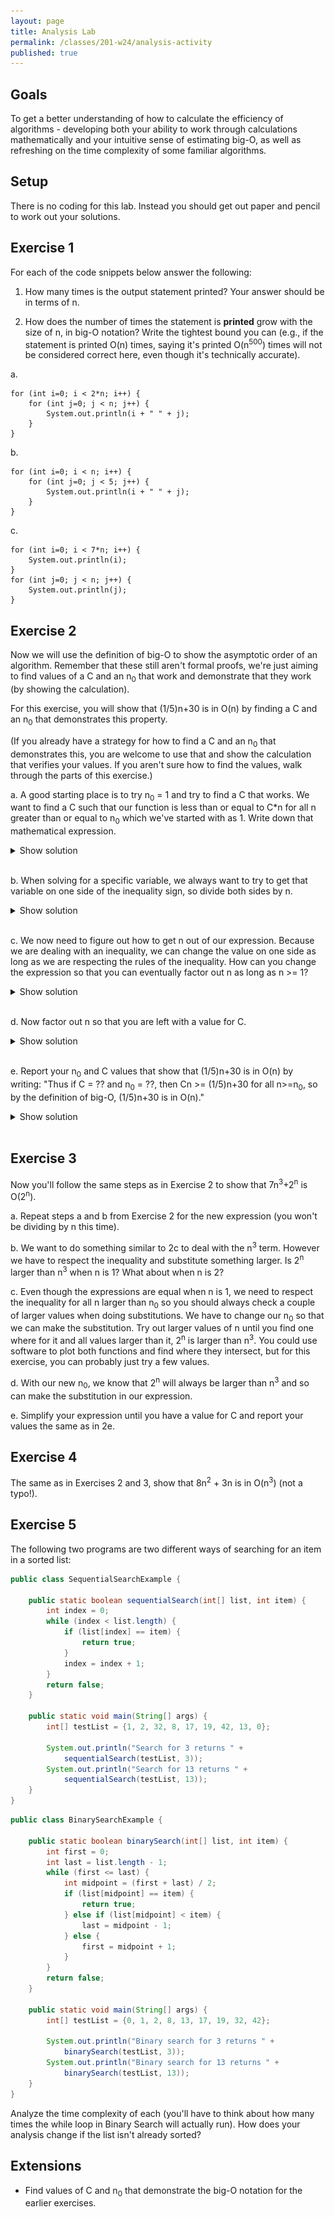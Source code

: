 ```yaml
---
layout: page
title: Analysis Lab
permalink: /classes/201-w24/analysis-activity
published: true
---
```


## Goals
To get a better understanding of how to calculate the efficiency of algorithms - developing both your ability to work through calculations mathematically and your intuitive sense of estimating big-O, as well as refreshing on the time complexity of some familiar algorithms.

## Setup
There is no coding for this lab. Instead you should get out paper and pencil to work out your solutions.

## Exercise 1
For each of the code snippets below answer the following: 

1) How many times is the output statement printed? Your answer should be in terms of n. 

2) How does the number of times the statement is **printed** grow with the size of n, in big-O notation? Write the tightest bound you can (e.g., if the statement is printed O(n) times, saying it's printed O(n<sup>500</sup>) times will not be considered correct here, even though it's technically accurate).

a.
```
for (int i=0; i < 2*n; i++) {
    for (int j=0; j < n; j++) {
        System.out.println(i + " " + j);
    }
}
```

b.
```
for (int i=0; i < n; i++) {
    for (int j=0; j < 5; j++) {
        System.out.println(i + " " + j);
    }
}
```

c.
```
for (int i=0; i < 7*n; i++) {
    System.out.println(i);
}               
for (int j=0; j < n; j++) {
    System.out.println(j);
}
```

## Exercise 2
Now we will use the definition of big-O to show the asymptotic order of an algorithm. Remember that these still aren't formal proofs, we're just aiming to find values of a C and an n<sub>0</sub> that work and demonstrate that they work (by showing the calculation). 

For this exercise, you will show that (1/5)n+30 is in O(n) by finding a C and an n<sub>0</sub> that demonstrates this property.

(If you already have a strategy for how to find a C and an n<sub>0</sub> that demonstrates this, you are welcome to use that and show the calculation that verifies your values. If you aren't sure how to find the values, walk through the parts of this exercise.)

a. A good starting place is to try n<sub>0</sub> = 1 and try to find a C that works. We want to find a C such that our function is less than or equal to C*n for all n greater than or equal to n<sub>0</sub> which we've started with as 1. Write down that mathematical expression.

<details><summary>Show solution</summary>
<p>
<img src="/classes/201-w21/analysis1.png">
For all n >= 1.
</p>
</details>
<br>

b. When solving for a specific variable, we always want to try to get that variable on one side of the inequality sign, so divide both sides by n.

<details><summary>Show solution</summary>
<p>
<img src="/classes/201-w21/analysis2.png">
</p>
</details>
<br>

c. We now need to figure out how to get n out of our expression. Because we are dealing with an inequality, we can change the value on one side as long as we are respecting the rules of the inequality. How can you change the expression so that you can eventually factor out n as long as n >= 1?

<details><summary>Show solution</summary>
<p>
Because this is an inequality that we are trying to show, you can increase what is on the smaller side because it will still prove that (1/5)n +30 <= Cn
<br>
<img src="/classes/201-w21/analysis3.png">
</p>
</details>
<br>

d. Now factor out n so that you are left with a value for C. 

<details><summary>Show solution</summary>
<p>
<br>
<img src="/classes/201-w21/analysis4.png">
        
</p>
</details>
<br>

e. Report your n<sub>0</sub> and C values that show that (1/5)n+30 is in O(n) by writing: "Thus if C = ?? and n<sub>0</sub> = ??, then Cn >= (1/5)n+30 for all n>=n<sub>0</sub>, so by the definition of big-O, (1/5)n+30 is in O(n)."

<details><summary>Show solution</summary>
<p>
<img src="/classes/201-w21/analysis5.png">
        
</p>
</details>
<br>

## Exercise 3
Now you'll follow the same steps as in Exercise 2 to show that 7n<sup>3</sup>+2<sup>n</sup> is O(2<sup>n</sup>).

a. Repeat steps a and b from Exercise 2 for the new expression (you won't be dividing by n this time).

b. We want to do something similar to 2c to deal with the n<sup>3</sup> term. However we have to respect the inequality and substitute something larger. Is 2<sup>n</sup> larger than n<sup>3</sup> when n is 1? What about when n is 2? 

c. Even though the expressions are equal when n is 1, we need to respect the inequality for all n larger than n<sub>0</sub> so you should always check a couple of larger values when doing substitutions. We have to change our n<sub>0</sub> so that we can make the substitution. Try out larger values of n until you find one where for it and all values larger than it, 2<sup>n</sup> is larger than n<sup>3</sup>. You could use software to plot both functions and find where they intersect, but for this exercise, you can probably just try a few values.

d. With our new n<sub>0</sub>, we know that 2<sup>n</sup> will always be larger than n<sup>3</sup> and so can make the substitution in our expression. 

e. Simplify your expression until you have a value for C and report your values the same as in 2e.

## Exercise 4
The same as in Exercises 2 and 3, show that 8n<sup>2</sup> + 3n is in O(n<sup>3</sup>) (not a typo!). 

## Exercise 5
The following two programs are two different ways of searching for an item in a sorted list:

```java
public class SequentialSearchExample {

    public static boolean sequentialSearch(int[] list, int item) {
        int index = 0;
        while (index < list.length) {
            if (list[index] == item) {
                return true;
            }
            index = index + 1;
        }
        return false;
    }

    public static void main(String[] args) {
        int[] testList = {1, 2, 32, 8, 17, 19, 42, 13, 0};

        System.out.println("Search for 3 returns " +
            sequentialSearch(testList, 3));
        System.out.println("Search for 13 returns " +
            sequentialSearch(testList, 13));
    }
}
```

```java
public class BinarySearchExample {

    public static boolean binarySearch(int[] list, int item) {
        int first = 0;
        int last = list.length - 1;
        while (first <= last) {
            int midpoint = (first + last) / 2;
            if (list[midpoint] == item) {
                return true;
            } else if (list[midpoint] < item) {
                last = midpoint - 1;
            } else {
                first = midpoint + 1;
            }
        }
        return false;
    }

    public static void main(String[] args) {
        int[] testList = {0, 1, 2, 8, 13, 17, 19, 32, 42};

        System.out.println("Binary search for 3 returns " +
            binarySearch(testList, 3));
        System.out.println("Binary search for 13 returns " +
            binarySearch(testList, 13));
    }
}
```

Analyze the time complexity of each (you'll have to think about how many times the while loop in Binary Search will actually run). How does your analysis change if the list isn't already sorted?

## Extensions
* Find values of C and n<sub>0</sub> that demonstrate the big-O notation for the earlier exercises.
